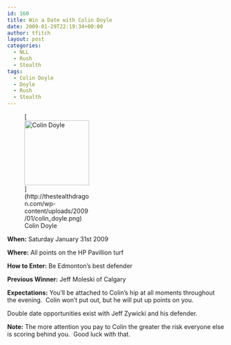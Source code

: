 ```yaml
---
id: 160
title: Win a Date with Colin Doyle
date: 2009-01-29T22:19:34+00:00
author: tfitch
layout: post
categories:
  - NLL
  - Rush
  - Stealth
tags:
  - Colin Doyle
  - Doyle
  - Rush
  - Stealth
---
```

<figure id="attachment_161" aria-describedby="caption-attachment-161" style="width: 150px" class="wp-caption alignright">[<img class="size-thumbnail wp-image-161" title="colin_doyle" src="http://thestealthdragon.com/wp-content/uploads/2009/01/colin_doyle-150x150.png" alt="Colin Doyle" width="150" height="150" />](http://thestealthdragon.com/wp-content/uploads/2009/01/colin_doyle.png)<figcaption id="caption-attachment-161" class="wp-caption-text">Colin Doyle</figcaption></figure> 

**When:** Saturday January 31st 2009

**Where:** All points on the HP Pavillion turf

**How to Enter:** Be Edmonton&#8217;s best defender

**Previous Winner:** Jeff Moleski of Calgary

**Expectations:** You&#8217;ll be attached to Colin&#8217;s hip at all moments throughout the evening.  Colin won&#8217;t put out, but he will put up points on you.

Double date opportunities exist with Jeff Zywicki and his defender.

**Note:** The more attention you pay to Colin the greater the risk everyone else is scoring behind you.  Good luck with that.

